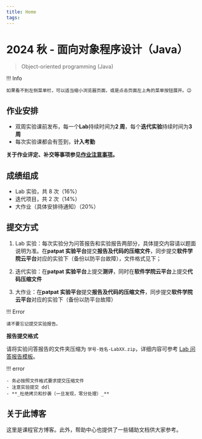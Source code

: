 ```yaml
---
title: Home
tags:
---
```


# 2024 秋 - 面向对象程序设计（Java）

> Object-oriented programming (Java)

!!! Info

    如果看不到左侧菜单栏，可以适当缩小浏览器页面，或是点击页面左上角的菜单按钮展开。😉

## 作业安排

- 双周实验课前发布，每一个**Lab**持续时间为**2 周**，每个**迭代实验**持续时间为**3 周**
- 每次实验课都会有签到，**计入考勤**

**关于作业评定、补交等事项参见[作业注意事项](/tutorial/Homework-Notice/)。**

## 成绩组成

- Lab 实验，共 8 次（16%）
- 迭代项目，共 2 次（14%）
- 大作业（具体安排待通知）（20%）

## 提交方式

1. Lab 实验：每次实验分为问答报告和实验报告两部分，具体提交内容请以题面说明为准。在**patpat 实验平台**提交**报告及代码的压缩文件**，同步提交**软件学院云平台**对应的实验下（备份以防平台故障），文件格式见下；

2. 迭代实验：在**patpat 实验平台**上提交**测评**，同时在**软件学院云平台**上提交**代码压缩文件**

3. 大作业：在**patpat 实验平台**提交**报告及代码的压缩文件**，同步提交**软件学院云平台**对应的实验下（备份以防平台故障）

!!! Error

    请不要忘记提交实验报告。

**报告提交格式**

请将实验问答报告的文件夹压缩为 `学号-姓名-LabXX.zip`，详细内容可参考 [Lab 问答报告模板](/tutorial/Lab-Template)。

!!! error

    - 务必按照文件格式要求提交压缩文件
    - 注意实验提交 ddl
    - **_杜绝拷贝和抄袭（一旦发现，零分处理）_**

## 关于此博客

这里是课程官方博客。此外，帮助中心也提供了一些辅助文档供大家参考。

